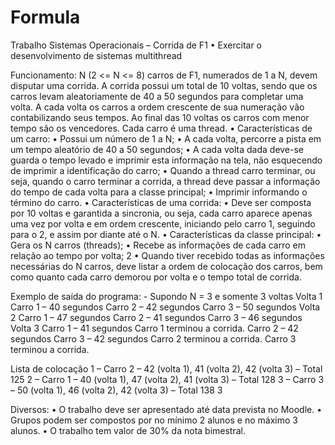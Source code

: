 # Formula

Trabalho Sistemas Operacionais – Corrida de F1 
• Exercitar o desenvolvimento de sistemas multithread 
 
Funcionamento: 
N (2 <= N <= 8) carros de F1, numerados de 1 a N, devem disputar uma corrida. A corrida possui um total de 10 voltas, sendo que os carros levam aleatoriamente de 40 a 50 segundos para completar uma volta. A cada volta os carros a ordem crescente de sua numeração vão contabilizando seus tempos. Ao final das 10 voltas os carros com menor tempo são os vencedores. Cada carro é uma thread. • Características de um carro: • Possui um número de 1 a N; • A cada volta, percorre a pista em um tempo aleatório de 40 a 50 segundos; • A cada volta dada deve-se guarda o tempo levado e imprimir esta informação na tela, não esquecendo de imprimir a identificação do carro; • Quando a thread carro terminar, ou seja, quando o carro terminar a corrida, a thread deve passar a informação do tempo de cada volta para a classe principal; • Imprimir informando o término do carro. • Características de uma corrida: • Deve ser composta por 10 voltas e garantida a sincronia, ou seja, cada carro aparece apenas uma vez por volta e em ordem crescente, iniciando pelo carro 1, seguindo para o 2, e assim por diante até o N. • Características da classe principal: • Gera os N carros (threads); • Recebe as informações de cada carro em relação ao tempo por volta; 
2 
• Quando tiver recebido todas as informações necessárias do N carros, deve listar a ordem de colocação dos carros, bem como quanto cada carro demorou por volta e o tempo total de corrida. 
 
Exemplo de saída do programa: - Supondo N = 3 e somente 3 voltas Volta 1 Carro 1 – 40 segundos Carro 2 – 42 segundos Carro 3 – 50 segundos Volta 2 Carro 1 – 47 segundos Carro 2 – 41 segundos Carro 3 – 46 segundos Volta 3 Carro 1 – 41 segundos Carro 1 terminou a corrida. Carro 2 – 42 segundos Carro 3 – 42 segundos Carro 2 terminou a corrida. Carro 3 terminou a corrida. 
 
Lista de colocação 1 – Carro 2 – 42 (volta 1), 41 (volta 2), 42 (volta 3) – Total 125 2 – Carro 1 – 40 (volta 1), 47 (volta 2), 41 (volta 3) – Total 128 3 – Carro 3 – 50 (volta 1), 46 (volta 2), 42 (volta 3) – Total 138 
3 
 
Diversos: • O trabalho deve ser apresentado até data prevista no Moodle. • Grupos podem ser compostos por no mínimo 2 alunos e no máximo 3 alunos. • O trabalho tem valor de 30% da nota bimestral. 
